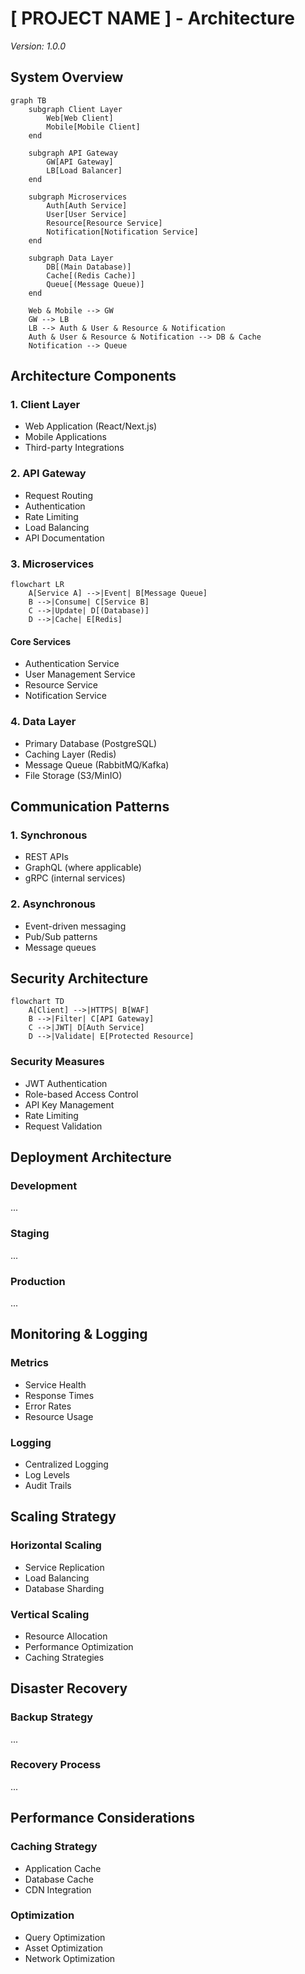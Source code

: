 # [ PROJECT NAME ] - Architecture
*Version: 1.0.0*

## System Overview

```mermaid
graph TB
    subgraph Client Layer
        Web[Web Client]
        Mobile[Mobile Client]
    end

    subgraph API Gateway
        GW[API Gateway]
        LB[Load Balancer]
    end

    subgraph Microservices
        Auth[Auth Service]
        User[User Service]
        Resource[Resource Service]
        Notification[Notification Service]
    end

    subgraph Data Layer
        DB[(Main Database)]
        Cache[(Redis Cache)]
        Queue[(Message Queue)]
    end

    Web & Mobile --> GW
    GW --> LB
    LB --> Auth & User & Resource & Notification
    Auth & User & Resource & Notification --> DB & Cache
    Notification --> Queue
```

## Architecture Components

### 1. Client Layer
- Web Application (React/Next.js)
- Mobile Applications
- Third-party Integrations

### 2. API Gateway
- Request Routing
- Authentication
- Rate Limiting
- Load Balancing
- API Documentation

### 3. Microservices
```mermaid
flowchart LR
    A[Service A] -->|Event| B[Message Queue]
    B -->|Consume| C[Service B]
    C -->|Update| D[(Database)]
    D -->|Cache| E[Redis]
```

#### Core Services
- Authentication Service
- User Management Service
- Resource Service
- Notification Service

### 4. Data Layer
- Primary Database (PostgreSQL)
- Caching Layer (Redis)
- Message Queue (RabbitMQ/Kafka)
- File Storage (S3/MinIO)

## Communication Patterns

### 1. Synchronous
- REST APIs
- GraphQL (where applicable)
- gRPC (internal services)

### 2. Asynchronous
- Event-driven messaging
- Pub/Sub patterns
- Message queues

## Security Architecture

```mermaid
flowchart TD
    A[Client] -->|HTTPS| B[WAF]
    B -->|Filter| C[API Gateway]
    C -->|JWT| D[Auth Service]
    D -->|Validate| E[Protected Resource]
```

### Security Measures
- JWT Authentication
- Role-based Access Control
- API Key Management
- Rate Limiting
- Request Validation

## Deployment Architecture

### Development
...

### Staging
...

### Production
...

## Monitoring & Logging

### Metrics
- Service Health
- Response Times
- Error Rates
- Resource Usage

### Logging
- Centralized Logging
- Log Levels
- Audit Trails

## Scaling Strategy

### Horizontal Scaling
- Service Replication
- Load Balancing
- Database Sharding

### Vertical Scaling
- Resource Allocation
- Performance Optimization
- Caching Strategies

## Disaster Recovery

### Backup Strategy
...

### Recovery Process
...

## Performance Considerations

### Caching Strategy
- Application Cache
- Database Cache
- CDN Integration

### Optimization
- Query Optimization
- Asset Optimization
- Network Optimization
